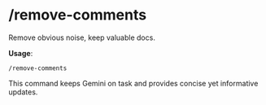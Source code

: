 
# /remove-comments

Remove obvious noise, keep valuable docs.

**Usage**:
```
/remove-comments
```

This command keeps Gemini on task and provides concise yet informative updates.
